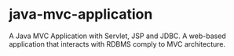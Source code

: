 # java-mvc-application
A Java MVC Application with Servlet, JSP and JDBC. A web-based application that interacts with RDBMS comply to MVC architecture.
